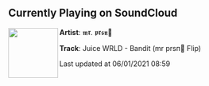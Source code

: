 ## Currently Playing on SoundCloud

[<img align="left" width="100" src="https://i1.sndcdn.com/artworks-CMX1e0MyzOwwaBao-OUp90A-t500x500.jpg">](https://soundcloud.com/misterperson/bandit)

**Artist**: 𝖒𝖗. 𝖕𝖗𝖘𝖓🥀​ 

**Track**: Juice WRLD - Bandit (mr prsп🥀 Flip)

Last updated at 06/01/2021 08:59

